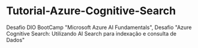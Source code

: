 # Tutorial-Azure-Cognitive-Search
Desafio DIO BootCamp "Microsoft Azure AI Fundamentals", Desafio "Azure Cognitive Search: Utilizando AI Search para indexação e consulta de Dados"
